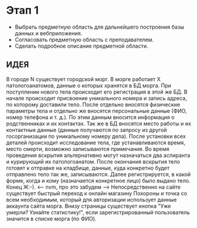 # Этап 1

- Выбрать предметную область для дальнейшего построения базы данных и вебприложения.
- Согласовать предметную область с преподавателем.
- Сделать подробное описание предметной области.

## ИДЕЯ

В городе N существует городской морг. В морге работает X патологоанатомов, данные о которых хранятся в БД морга.
При поступлении нового тела происходит его регистрация в этой же БД. В начале происходит присвоение уникального
номера и запись адреса, по которому доставили тело. После отдельно вносятся физические параметры тела и отдельно
же вносятся персональные данные (ФИО, номер телефона и т. д.). По этим данным вносится информация о родственниках
и их контактах. Так же в БД вносятся место работы и их контактные данные (данные получаются по запросу из другой
госорганизации по уникальному номеру дела). После установки всех деталей происходит исследование тела, где устанавливаются
время, место смерти, возможно записываются примечания. Во время проведения вскрытия альтернативно могут назначаться
два аспиранта и курирующий их патологоанатом. После окончания вскрытия тело готовят к отправке на кладбище, данные,
куда конкретно будет отправлено тело так же, записываются. Далее регистрируется, в какой форме, когда и кому
(назначается конкретное лицо) было выдано тело. Конец Ж:-).
<-- nvm, про это забудем -->
Непосредственно на сайте существует быстрый переход
к онлайн магазину Похороны и точка со всем необходимым, который для авторизации использует данные аккаунта сайта морга.
Внизу страницы существует кнопка "Уже умерли? Узнайте статистику!", если зарегистрированный пользователь значится в списке морга (по ФИО).
